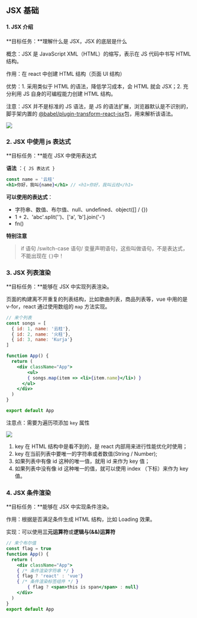 ## JSX 基础

#### 1. JSX 介绍

**目标任务：**理解什么是 JSX，JSX 的底层是什么

概念：JSX 是 JavaScript XML（HTML）的缩写，表示在 JS 代码中书写 HTML 结构。

作用：在 react 中创建 HTML 结构（页面 UI 结构）

优势：1. 采用类似于 HTML 的语法，降低学习成本，会 HTML 就会 JSX；2. 充分利用 JS 自身的可编程能力创建 HTML 结构。

注意：JSX 并不是标准的 JS 语法，是 JS 的语法扩展，浏览器默认是不识别的，脚手架内置的 [@babel/plugin-transform-react-jsx](@babel/plugin-transform-react-jsx)包，用来解析该语法。

![](/Users/Kurja/Desktop/Typora/React/%E7%AC%AC%E4%B8%80%E6%AC%A1%E7%B3%BB%E7%BB%9F%E5%AD%A6%E4%B9%A0/e6c9d24egy1h4nn4j48k7j20ku0d4t9q.jpg)

### 2. JSX 中使用 js 表达式

**目标任务：**能在 JSX 中使用表达式

**语法** ：`{ JS 表达式 }`

```jsx
const name = '云柱'
<h1>你好，我叫{name}</h1> // <h1>你好，我叫云柱</h1>
```

**可以使用的表达式**：

- 字符串、数值、布尔值、null、undefined、object([] / {})
- 1 + 2、'abc'.split('')、['a', 'b'].join('-')
- fn()

**特别注意**

> if 语句 /switch-case 语句/ 变量声明语句，这些叫做语句，不是表达式，不能出现在 `{}`中！

### 3. JSX 列表渲染

**目标任务：**能够在 JSX 中实现列表渲染。

页面的构建离不开重复的列表结构，比如歌曲列表，商品列表等，vue 中用的是 v-for，react 通过使用数组的 `map` 方法实现。

```jsx
// 来个列表
const songs = [
  { id: 1, name: '云柱'},
  { id: 2, name: '火柱'},
  { id: 3, name: 'Kurja'}
]

function App() {
  return (
  	<div className="App">
    	<ul>
      	{ songs.map(item => <li>{item.name}</li>) }
      </ul>
    </div>
  )
}

export default App
```

注意点：需要为遍历项添加 `key` 属性

![](/Users/Kurja/Desktop/Typora/React/%E7%AC%AC%E4%B8%80%E6%AC%A1%E7%B3%BB%E7%BB%9F%E5%AD%A6%E4%B9%A0/e6c9d24egy1h4nqy68sg6j216s04lt9h.jpg)

1. key 在 HTML 结构中是看不到的，是 react 内部用来进行性能优化时使用；
2. key 在当前列表中要唯一的字符串或者数值(String / Number);
3. 如果列表中有像 id 这种的唯一值，就用 id 来作为 key 值；
4. 如果列表中没有像 id 这种唯一的值，就可以使用 index （下标）来作为 key 值。

### 4. JSX 条件渲染

**目标任务：**能够在 JSX 中实现条件渲染。

作用：根据是否满足条件生成 HTML 结构，比如 Loading 效果。

实现：可以使用**三元运算符**或**逻辑与(&&)运算符**

```jsx
// 来个布尔值
const flag = true
function App() {
  return (
  	<div className="App">
    { /* 条件渲染字符串 */ }
    { flag ? 'react' : 'vue'}
    { /* 条件渲染标签组件 */ }
		{ flag ? <span>this is span</span> : null}      
    </div>
  )
}
export default App
```

